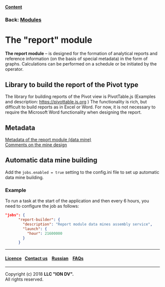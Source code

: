 #### [Content](/docs/en/index.md)

### Back: [Modules](/docs/en/3_modules_description/modules.md)

# The "report" module

**The report module** – is designed for the formation of analytical reports and reference information (on the basis of special metadata) in the form of graphs. Calculations can be performed on a schedule or be initiated by the operator.

## Library to build the report of the Pivot type

The library for building reports of the Pivot view is PivotTable.js (Examples and description: https://pivottable.js.org )
The functionality is rich, but difficult to build reports as in Excel or Word.
For now, it is not necessary to require the Microsoft Word functionality when designing the report.
## Metadata
[Metadata of the report module (data mine)](/docs/ru/2_system_description/metadata_structure/meta_report/meta_report.md)   
[Comments on the mine design](/docs/ru/3_modules_description/report_warning.md)

## Automatic data mine building

Add the `jobs.enabled = true` setting to the config.ini file to set up automatic data mine building.

### Example

To run a task at the start of the application and then every 6 hours, you need to configure the job as follows:

```json
"jobs": {
      "report-builder": {
        "description": "Report module data mines assembly service",
        "launch": {
          "hour": 21600000
        }
      }

```

--------------------------------------------------------------------------  


 #### [Licence](/LICENSE)&ensp;  [Contact us](https://iondv.ru/index.html) &ensp;  [Russian](/docs/ru/3_modules_description/report.md) &ensp; [FAQs](/faqs.md)   <div><img src="https://mc.iondv.com/watch/local/docs/framework" style="position:absolute; left:-9999px;" height=1 width=1 alt="iondv metrics"></div>       



--------------------------------------------------------------------------  

Copyright (c) 2018 **LLC "ION DV".**   
All rights reserved. 